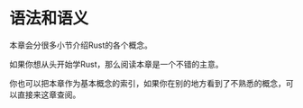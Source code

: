 # 语法和语义

本章会分很多小节介绍Rust的各个概念。

如果你想从头开始学Rust，那么阅读本章是一个不错的主意。

你也可以把本章作为基本概念的索引，如果你在别的地方看到了不熟悉的概念，可以直接来这章查阅。
